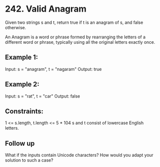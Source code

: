 # 242. Valid Anagram

Given two strings s and t, return true if t is an anagram of s, and false otherwise.

An Anagram is a word or phrase formed by rearranging the letters of a different word or phrase, typically using all the original letters exactly once.

## Example 1:

Input: s = "anagram", t = "nagaram"
Output: true

## Example 2:

Input: s = "rat", t = "car"
Output: false

## Constraints:
1 <= s.length, t.length <= 5 * 104
s and t consist of lowercase English letters.

## Follow up 
What if the inputs contain Unicode characters? How would you adapt your solution to such a case?
